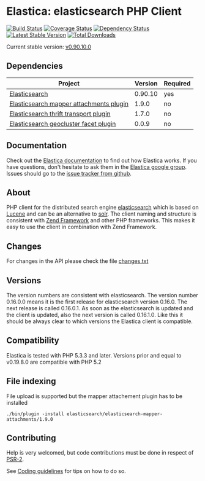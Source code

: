 Elastica: elasticsearch PHP Client
==================================
[![Build Status](https://secure.travis-ci.org/ruflin/Elastica.png?branch=master)](http://travis-ci.org/ruflin/Elastica)
[![Coverage Status](https://coveralls.io/repos/ruflin/Elastica/badge.png)](https://coveralls.io/r/ruflin/Elastica)
[![Dependency Status](https://www.versioneye.com/php/ruflin:Elastica/master/badge.png)](https://www.versioneye.com/php/ruflin:elastica/)
[![Latest Stable Version](https://poser.pugx.org/ruflin/Elastica/v/stable.png)](https://packagist.org/packages/ruflin/elastica)
[![Total Downloads](https://poser.pugx.org/ruflin/Elastica/downloads.png)](https://packagist.org/packages/ruflin/elastica)


Current stable version: [v0.90.10.0](https://github.com/ruflin/Elastica/tree/v0.90.10.0)

Dependencies
------------
|Project|Version|Required|
|-------|-------|--------|
|[Elasticsearch](https://github.com/elasticsearch/elasticsearch/tree/v0.90.10)|0.90.10|yes|
|[Elasticsearch mapper attachments plugin](https://github.com/elasticsearch/elasticsearch-mapper-attachments/tree/v1.9.0)|1.9.0|no|
|[Elasticsearch thrift transport plugin](https://github.com/elasticsearch/elasticsearch-transport-thrift/tree/v1.7.0)|1.7.0|no|
|[Elasticsearch geocluster facet plugin](https://github.com/zenobase/geocluster-facet/tree/0.0.9)|0.0.9|no|


Documentation
---------------------
Check out the [Elastica documentation](http://Elastica.io/) to find out how Elastica works. If you have questions, don't hesitate to ask them in the [Elastica google group](https://groups.google.com/group/elastica-php-client). Issues should go to the [issue tracker from github](https://github.com/ruflin/Elastica/issues).

About
---------------------
PHP client for the distributed search engine [elasticsearch](http://www.elasticsearch.org/) which is
based on [Lucene](http://lucene.apache.org/java/docs/index.html) and can be an alternative to [solr](http://lucene.apache.org/solr/).
The client naming and structure is consistent with [Zend Framework](http://framework.zend.com/)
and other PHP frameworks. This makes it easy to use the client in combination with Zend Framework.

Changes
-------
For changes in the API please check the file [changes.txt](https://github.com/ruflin/Elastica/blob/master/changes.txt)

Versions
--------
The version numbers are consistent with elasticsearch. The version number 0.16.0.0 means it is the first release for elasticsearch version 0.16.0. The next release is called 0.16.0.1. As soon as the elasticsearch is updated and the client is updated, also the next version is called 0.16.1.0. Like this it should be always clear to which versions the Elastica client is compatible.

Compatibility
-------------
Elastica is tested with PHP 5.3.3 and later. Versions prior and equal to v0.19.8.0 are compatible with PHP 5.2

File indexing
-------------
File upload is supported but the mapper attachement plugin has to be installed

    ./bin/plugin -install elasticsearch/elasticsearch-mapper-attachments/1.9.0

Contributing
------------
Help is very welcomed, but code contributions must be done in respect of [PSR-2](https://github.com/php-fig/fig-standards/blob/master/accepted/PSR-2-coding-style-guide.md).

See [Coding guidelines](https://github.com/ruflin/Elastica/wiki/Coding-guidelines) for tips on how to do so.
